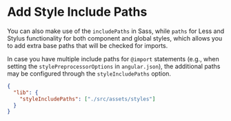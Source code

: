 # Add Style Include Paths

You can also make use of the `includePaths` in Sass, while `paths` for Less and Stylus functionality for both component and global styles, which allows you to add extra base paths that will be checked for imports.

In case you have multiple include paths for `@import` statements (e.g., when setting the `stylePreprocessorOptions` in `angular.json`),
the additional paths may be configured through the `styleIncludePaths` option.

```json
{
  "lib": {
    "styleIncludePaths": ["./src/assets/styles"]
  }
}
```

